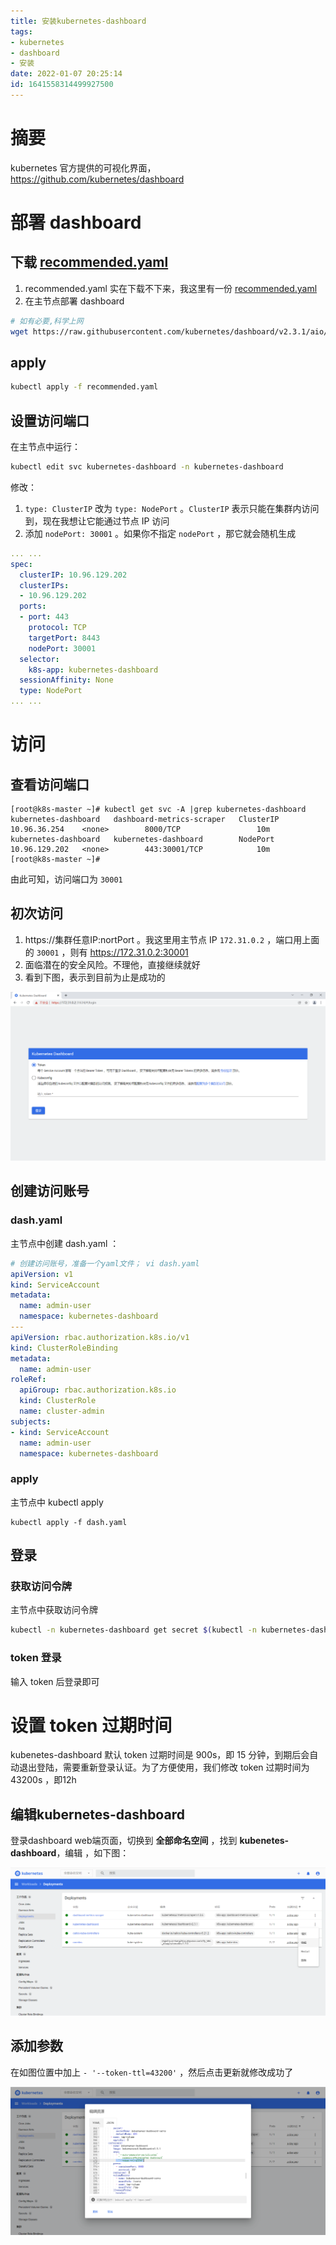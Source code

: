 ```yaml
---
title: 安装kubernetes-dashboard
tags: 
- kubernetes
- dashboard
- 安装
date: 2022-01-07 20:25:14
id: 1641558314499927500
---
```

# 摘要

kubernetes 官方提供的可视化界面，https://github.com/kubernetes/dashboard 

# 部署 dashboard 

## 下载  [recommended.yaml](assets/data/recommended.yaml) 

1. recommended.yaml 实在下载不下来，我这里有一份  [recommended.yaml](assets/data/recommended.yaml) 
2. 在主节点部署 dashboard 

```sh
# 如有必要,科学上网
wget https://raw.githubusercontent.com/kubernetes/dashboard/v2.3.1/aio/deploy/recommended.yaml

```

## apply

```sh
kubectl apply -f recommended.yaml
```

## 设置访问端口

在主节点中运行：

```sh
kubectl edit svc kubernetes-dashboard -n kubernetes-dashboard
```

修改：

1.  `type: ClusterIP`  改为 `type: NodePort` 。`ClusterIP` 表示只能在集群内访问到，现在我想让它能通过节点 IP 访问
2. 添加 `nodePort: 30001` 。如果你不指定 `nodePort` ，那它就会随机生成

```yaml
... ...
spec:
  clusterIP: 10.96.129.202
  clusterIPs:
  - 10.96.129.202
  ports:
  - port: 443
    protocol: TCP
    targetPort: 8443
    nodePort: 30001
  selector:
    k8s-app: kubernetes-dashboard
  sessionAffinity: None
  type: NodePort
... ...
```

# 访问

## 查看访问端口

```
[root@k8s-master ~]# kubectl get svc -A |grep kubernetes-dashboard
kubernetes-dashboard   dashboard-metrics-scraper   ClusterIP   10.96.36.254    <none>        8000/TCP                 10m
kubernetes-dashboard   kubernetes-dashboard        NodePort    10.96.129.202   <none>        443:30001/TCP            10m
[root@k8s-master ~]#
```

由此可知，访问端口为 `30001` 

## 初次访问

1.  https://集群任意IP:nortPort 。我这里用主节点 IP `172.31.0.2` ，端口用上面的 `30001` ，则有  https://172.31.0.2:30001
2.  面临潜在的安全风险。不理他，直接继续就好
3.  看到下图，表示到目前为止是成功的

![image-20220104014153882](assets/images/image-20220104014153882.png)

## 创建访问账号

### dash.yaml

主节点中创建 dash.yaml ：

```yaml
# 创建访问账号，准备一个yaml文件； vi dash.yaml
apiVersion: v1
kind: ServiceAccount
metadata:
  name: admin-user
  namespace: kubernetes-dashboard
---
apiVersion: rbac.authorization.k8s.io/v1
kind: ClusterRoleBinding
metadata:
  name: admin-user
roleRef:
  apiGroup: rbac.authorization.k8s.io
  kind: ClusterRole
  name: cluster-admin
subjects:
- kind: ServiceAccount
  name: admin-user
  namespace: kubernetes-dashboard
```

### apply

主节点中 kubectl apply 

```
kubectl apply -f dash.yaml
```

## 登录

### 获取访问令牌

主节点中获取访问令牌

```sh
kubectl -n kubernetes-dashboard get secret $(kubectl -n kubernetes-dashboard get sa/admin-user -o jsonpath="{.secrets[0].name}") -o go-template="{{.data.token | base64decode}}"
```

### token 登录

输入 token 后登录即可

# 设置 token 过期时间

kubenetes-dashboard 默认 token 过期时间是 900s，即 15 分钟，到期后会自动退出登陆，需要重新登录认证。为了方便使用，我们修改 token 过期时间为 43200s ，即12h

## 编辑kubernetes-dashboard

登录dashboard web端页面，切换到 **全部命名空间** ，找到 **kubenetes-dashboard**，编辑 ，如下图：

![image-20220105081955654](assets/images/image-20220105081955654.png)



## 添加参数

在如图位置中加上 `- '--token-ttl=43200'`  ，然后点击更新就修改成功了

![image-20220105081906321](assets/images/image-20220105081906321.png)
